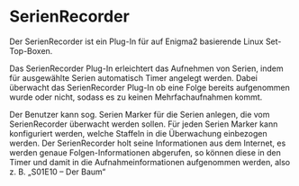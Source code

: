 SerienRecorder
==============

Der SerienRecorder ist ein Plug-In für auf Enigma2 basierende Linux Set-Top-Boxen.

Das SerienRecorder Plug-In erleichtert das Aufnehmen von Serien, indem für ausgewählte Serien automatisch Timer angelegt werden.
Dabei überwacht das SerienRecorder Plug-In ob eine Folge bereits aufgenommen wurde oder nicht, sodass es zu keinen Mehrfachaufnahmen kommt.

Der Benutzer kann sog. Serien Marker für die Serien anlegen, die vom SerienRecorder überwacht werden sollen. Für jeden Serien Marker kann konfiguriert werden, welche Staffeln in die Überwachung einbezogen werden.
Der SerienRecorder holt seine Informationen aus dem Internet, es werden genaue Folgen-Informationen abgerufen, so können diese in den Timer und damit in die Aufnahmeinformationen aufgenommen werden, also z. B. „S01E10 – Der Baum“
